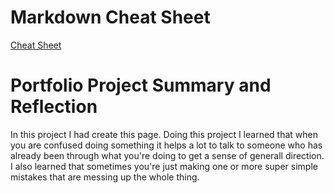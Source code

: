 # Markdown Cheat Sheet 
[Cheat Sheet](https://www.markdownguide.org/cheat-sheet/)

# Portfolio Project Summary and Reflection 
In this project I had create this page. Doing this project I learned that when you are confused doing something it helps a lot to talk to someone who has already been through what you're doing to get a sense of generall direction. I also learned that sometimes you're just making one or more super simple mistakes that are messing up the whole thing. 